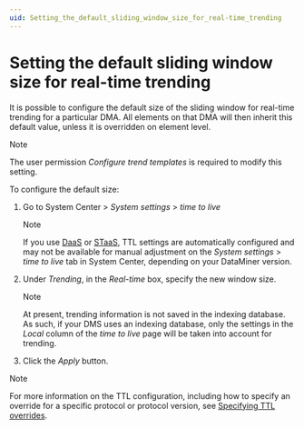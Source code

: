 ```yaml
---
uid: Setting_the_default_sliding_window_size_for_real-time_trending
---
```


# Setting the default sliding window size for real-time trending

It is possible to configure the default size of the sliding window for real-time trending for a particular DMA. All elements on that DMA will then inherit this default value, unless it is overridden on element level.

> [!NOTE]
> The user permission *Configure trend templates* is required to modify this setting.

To configure the default size:

1. Go to System Center \> *System settings* > *time to live*

   > [!NOTE]
   > If you use [DaaS](xref:Creating_a_DMS_in_the_cloud) or [STaaS](xref:STaaS), TTL settings are automatically configured and may not be available for manual adjustment on the *System settings* > *time to live* tab in System Center, depending on your DataMiner version<!--RN 39173 + 42333-->.

1. Under *Trending*, in the *Real-time* box, specify the new window size.

   > [!NOTE]
   > At present, trending information is not saved in the indexing database. As such, if your DMS uses an indexing database, only the settings in the *Local* column of the *time to live* page will be taken into account for trending.

1. Click the *Apply* button.

> [!NOTE]
> For more information on the TTL configuration, including how to specify an override for a specific protocol or protocol version, see [Specifying TTL overrides](xref:Specifying_TTL_overrides).
